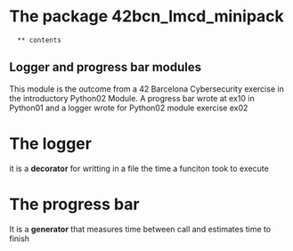 # The package 42bcn_lmcd_minipack
      ** contents
## Logger and progress bar modules

This module is the outcome from a 42 Barcelona Cybersecurity exercise in the
introductory Python02 Module. A progress bar wrote at ex10 in Python01
and a logger wrote for Python02 module exercise ex02

# The logger

it is a **decorator** for writting in a file the time a funciton took to execute


# The progress bar

It is a **generator** that measures time between call and estimates time
to finish


